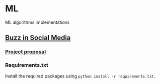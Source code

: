 # ML
ML algorithms implementations
## [Buzz in Social Media](http://archive.ics.uci.edu/ml/datasets/Buzz+in+social+media+#)
### [Project proposal](https://docs.google.com/document/d/1b-bF-YKxTzFxHkb23kdgbsr79bYACUjwasyUcKrCeEg/edit?usp=sharing)
### Requirements.txt
Install the required packages using `python install -r requirements.txt`.
